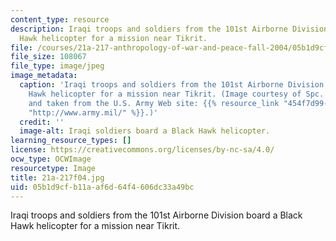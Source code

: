 ```yaml
---
content_type: resource
description: Iraqi troops and soldiers from the 101st Airborne Division board a Black
  Hawk helicopter for a mission near Tikrit.
file: /courses/21a-217-anthropology-of-war-and-peace-fall-2004/05b1d9cfb11aaf6d64f4606dc33a49bc_21a-217f04.jpg
file_size: 108067
file_type: image/jpeg
image_metadata:
  caption: 'Iraqi troops and soldiers from the 101st Airborne Division board a Black
    Hawk helicopter for a mission near Tikrit. (Image courtesy of Spc. Teddy Wade
    and taken from the U.S. Army Web site: {{% resource_link "454f7d99-ec00-471d-8114-ed2de4f29142"
    "http://www.army.mil/" %}}.)'
  credit: ''
  image-alt: Iraqi soldiers board a Black Hawk helicopter.
learning_resource_types: []
license: https://creativecommons.org/licenses/by-nc-sa/4.0/
ocw_type: OCWImage
resourcetype: Image
title: 21a-217f04.jpg
uid: 05b1d9cf-b11a-af6d-64f4-606dc33a49bc
---
```

Iraqi troops and soldiers from the 101st Airborne Division board a Black Hawk helicopter for a mission near Tikrit.